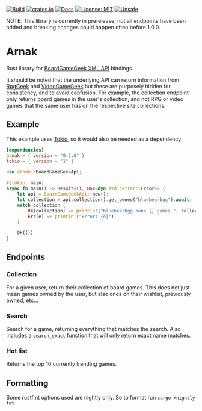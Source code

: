 [![Build](https://img.shields.io/github/actions/workflow/status/MatthewThompson/arnak/ci.yml?branch=main)](https://docs.rs/arnak)
[![crates.io](https://img.shields.io/crates/v/arnak.svg)](https://crates.io/crates/arnak)
[![Docs](https://img.shields.io/badge/docs-online-informational)](https://docs.rs/arnak)
[![License: MIT](https://img.shields.io/badge/license-MIT-yellow.svg)](https://opensource.org/licenses/MIT)
[![Unsafe](https://img.shields.io/badge/unsafe-forbidden-green.svg)](https://github.com/rust-secure-code/safety-dance)

NOTE: This library is currently in prerelease, not all endpoints have been added and breaking changes could happen often before 1.0.0.

# Arnak
Rust library for [BoardGameGeek XML API](https://boardgamegeek.com/wiki/page/BGG_XML_API2) bindings.

It should be noted that the underlying API can return information from [RpgGeek](https://rpggeek.com) and [VideoGameGeek](https://videogamegeek.com) but these are purposely hidden
for consistency, and to avoid confusion. For example, the collection endpoint only returns board games in the user's collection, and not RPG or video games that the same user has
on the respective site collections.

## Example

This example uses [Tokio](https://tokio.rs), so it would also be needed as a dependency:
```toml
[dependencies]
arnak = { version = "0.2.0" }
tokio = { version = "1" }
```

```rust
use arnak::BoardGameGeekApi;

#[tokio::main]
async fn main() -> Result<(), Box<dyn std::error::Error>> {
    let api = BoardGameGeekApi::new();
    let collection = api.collection().get_owned("bluebearbgg").await;
    match collection {
        Ok(collection) => println!("bluebearbgg owns {} games.", collection.items.len()),
        Err(e) => println!("Error: {e}"),
    }

    Ok(())
}
```

## Endpoints

### Collection

For a given user, return their collection of board games. This does not just mean games owned by the user, but also ones on their wishlist,
previously owned, etc...

### Search

Search for a game, returning everything that matches the search. Also includes a `search_exact` function that will only return exact name matches.

### Hot list

Returns the top 10 currently trending games.

## Formatting

Some rustfmt options used are nightly only. So to format run `cargo +nightly fmt`
